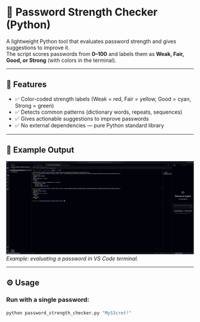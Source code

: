 # 🔑 Password Strength Checker (Python)

A lightweight Python tool that evaluates password strength and gives suggestions to improve it.  
The script scores passwords from **0–100** and labels them as **Weak, Fair, Good, or Strong** (with colors in the terminal).

---

## 🚀 Features
- ✅ Color-coded strength labels (Weak = red, Fair = yellow, Good = cyan, Strong = green)  
- ✅ Detects common patterns (dictionary words, repeats, sequences)  
- ✅ Gives actionable suggestions to improve passwords  
- ✅ No external dependencies — pure Python standard library  

---

## 📸 Example Output
![screenshot](screenshot.png)  
*Example: evaluating a password in VS Code terminal.*

---

## ⚙️ Usage

### Run with a single password:
```bash
python password_strength_checker.py "MyS3cret!"
